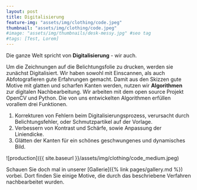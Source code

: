 ```yaml
---
layout: post
title: Digitalisierung
feature-img: "assets/img/clothing/code.jpeg"
thumbnail: "assets/img/clothing/code.jpeg"
#image: "assets/img/thumbnails/desk-messy.jpg" #seo tag
#tags: [Test, Lorem]
---
```


Die ganze Welt spricht von **Digitalisierung**   -   wir auch.

Um die Zeichnungen auf die Belichtungsfolie zu drucken, werden sie zunächst Digitalisiert.
Wir haben sowohl mit Einscannen, als auch Abfotografieren gute Erfahrungen gemacht.
Damit aus den Skizzen gute Motive mit glatten und scharfen Kanten werden, nutzen wir **Algorithmen** zur digitalen Nachbearbeitung.
Wir arbeiten mit dem open source Projekt OpenCV und Python.
Die von uns entwickelten Algorithmen erfüllen vorallem drei Funktionen.
1. Korrekturen von Fehlern beim Digitalisierungsprozess, verursacht durch Belichtungsfehler, oder Schmutzpartikel auf der Vorlage.
1. Verbessern von Kontrast und Schärfe, sowie Anpassung der Liniendicke.
1. Glätten der Kanten für ein schönes geschwungenes und dynamisches Bild.

![production]({{ site.baseurl }}/assets/img/clothing/code_medium.jpeg)

Schauen Sie doch mal in unserer [Gallerie]({% link pages/gallery.md %}) vorbei.
Dort finden Sie einige Motive, die durch das beschriebene Verfahren nachbearbeitet wurden.
